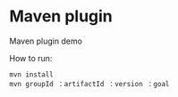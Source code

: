 # Maven plugin

Maven plugin demo

How to run:
```shell script
mvn install
mvn groupId ：artifactId ：version ：goal
```